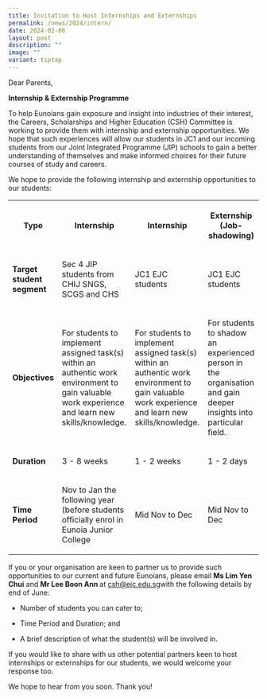 ```yaml
---
title: Invitation to Host Internships and Externships
permalink: /news/2024/intern/
date: 2024-02-06
layout: post
description: ""
image: ""
variant: tiptap
---
```

<p>Dear Parents,</p>
<p><strong>Internship &amp; Externship Programme</strong>
</p>
<p>To help Eunoians gain exposure and insight into industries of their interest,
the Careers, Scholarships and Higher Education (CSH) Committee is working
to provide them with internship and externship opportunities. We hope that
such experiences will allow our students in JC1 and our incoming students
from our Joint Integrated Programme (JIP) schools to gain a better understanding
of themselves and&nbsp;make informed choices for their future courses of
study and careers.</p>
<p>We hope to provide the following internship and externship opportunities
to our students:</p>
<table>
<tbody>
<tr>
<th rowspan="1" colspan="1">
<p><strong>Type</strong>
</p>
</th>
<th rowspan="1" colspan="1">
<p><strong>Internship</strong>
</p>
</th>
<th rowspan="1" colspan="1">
<p><strong>Internship</strong>
</p>
</th>
<th rowspan="1" colspan="1">
<p>Externship (Job-shadowing)</p>
</th>
</tr>
<tr>
<td rowspan="1" colspan="1">
<p><strong>Target student segment</strong>
</p>
</td>
<td rowspan="1" colspan="1">
<p>Sec 4 JIP students from CHIJ SNGS, SCGS and CHS</p>
</td>
<td rowspan="1" colspan="1">
<p>JC1 EJC students</p>
</td>
<td rowspan="1" colspan="1">
<p>JC1 EJC students</p>
</td>
</tr>
<tr>
<td rowspan="1" colspan="1">
<p><strong>Objectives</strong>
</p>
</td>
<td rowspan="1" colspan="1">
<p>For students to implement assigned task(s) within an authentic work environment
to gain valuable work experience and learn new skills/knowledge.</p>
</td>
<td rowspan="1" colspan="1">
<p>For students to implement assigned task(s) within an authentic work environment
to gain valuable work experience and learn new skills/knowledge.</p>
</td>
<td rowspan="1" colspan="1">
<p>For students to shadow an experienced person in the organisation and gain
deeper insights into particular field.</p>
</td>
</tr>
<tr>
<td rowspan="1" colspan="1">
<p><strong>Duration</strong>
</p>
</td>
<td rowspan="1" colspan="1">
<p>3 - 8 weeks</p>
</td>
<td rowspan="1" colspan="1">
<p>1 - 2 weeks</p>
</td>
<td rowspan="1" colspan="1">
<p>1 - 2 days</p>
</td>
</tr>
<tr>
<td rowspan="1" colspan="1">
<p><strong>Time Period</strong>
</p>
</td>
<td rowspan="1" colspan="1">
<p>Nov to Jan the following year (before students officially enrol in Eunoia
Junior College</p>
</td>
<td rowspan="1" colspan="1">
<p>Mid Nov to Dec</p>
</td>
<td rowspan="1" colspan="1">
<p>Mid Nov to Dec</p>
</td>
</tr>
</tbody>
</table>
<p>If you or your organisation are keen to partner us to provide such opportunities
to our current and future Eunoians, please email <strong>Ms Lim Yen Chui</strong> and <strong>Mr Lee Boon Ann </strong>at
<a href="mailto:csh.ejc.edu.sg" rel="noopener noreferrer nofollow" target="_blank">csh@ejc.edu.sg</a>with the following details by end of June:</p>
<ul data-tight="true" class="tight">
<li>
<p>Number of students you can cater to;</p>
</li>
<li>
<p>Time Period and Duration; and</p>
</li>
<li>
<p>A brief description of what the student(s) will be involved in.</p>
</li>
</ul>
<p>If you would like to share with us other potential partners keen to host
internships or externships for our students, we would welcome your response
too.</p>
<p>We hope to hear from you soon. Thank you!</p>